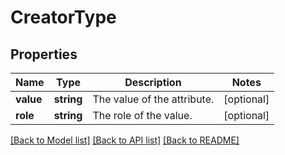 # CreatorType

## Properties

Name | Type | Description | Notes
------------ | ------------- | ------------- | -------------
**value** | **string** | The value of the attribute. | [optional]
**role** | **string** | The role of the value. | [optional]

[[Back to Model list]](../../README.md#documentation-for-models) [[Back to API list]](../../README.md#documentation-for-api-endpoints) [[Back to README]](../../README.md)

